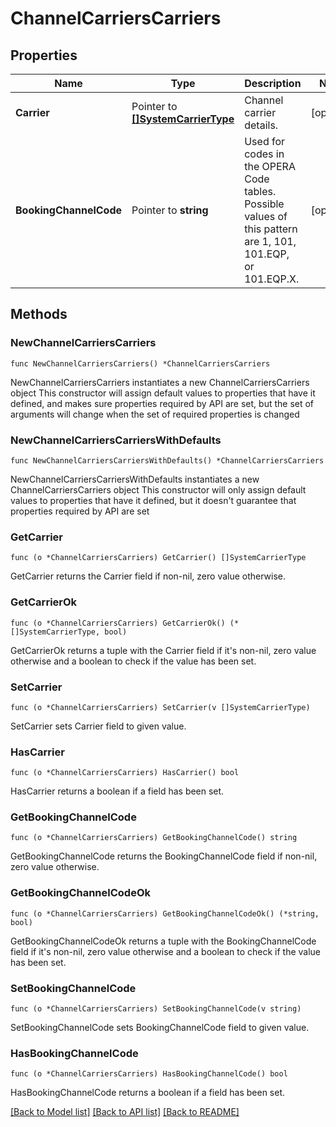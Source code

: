 # ChannelCarriersCarriers

## Properties

Name | Type | Description | Notes
------------ | ------------- | ------------- | -------------
**Carrier** | Pointer to [**[]SystemCarrierType**](SystemCarrierType.md) | Channel carrier details. | [optional] 
**BookingChannelCode** | Pointer to **string** | Used for codes in the OPERA Code tables. Possible values of this pattern are 1, 101, 101.EQP, or 101.EQP.X. | [optional] 

## Methods

### NewChannelCarriersCarriers

`func NewChannelCarriersCarriers() *ChannelCarriersCarriers`

NewChannelCarriersCarriers instantiates a new ChannelCarriersCarriers object
This constructor will assign default values to properties that have it defined,
and makes sure properties required by API are set, but the set of arguments
will change when the set of required properties is changed

### NewChannelCarriersCarriersWithDefaults

`func NewChannelCarriersCarriersWithDefaults() *ChannelCarriersCarriers`

NewChannelCarriersCarriersWithDefaults instantiates a new ChannelCarriersCarriers object
This constructor will only assign default values to properties that have it defined,
but it doesn't guarantee that properties required by API are set

### GetCarrier

`func (o *ChannelCarriersCarriers) GetCarrier() []SystemCarrierType`

GetCarrier returns the Carrier field if non-nil, zero value otherwise.

### GetCarrierOk

`func (o *ChannelCarriersCarriers) GetCarrierOk() (*[]SystemCarrierType, bool)`

GetCarrierOk returns a tuple with the Carrier field if it's non-nil, zero value otherwise
and a boolean to check if the value has been set.

### SetCarrier

`func (o *ChannelCarriersCarriers) SetCarrier(v []SystemCarrierType)`

SetCarrier sets Carrier field to given value.

### HasCarrier

`func (o *ChannelCarriersCarriers) HasCarrier() bool`

HasCarrier returns a boolean if a field has been set.

### GetBookingChannelCode

`func (o *ChannelCarriersCarriers) GetBookingChannelCode() string`

GetBookingChannelCode returns the BookingChannelCode field if non-nil, zero value otherwise.

### GetBookingChannelCodeOk

`func (o *ChannelCarriersCarriers) GetBookingChannelCodeOk() (*string, bool)`

GetBookingChannelCodeOk returns a tuple with the BookingChannelCode field if it's non-nil, zero value otherwise
and a boolean to check if the value has been set.

### SetBookingChannelCode

`func (o *ChannelCarriersCarriers) SetBookingChannelCode(v string)`

SetBookingChannelCode sets BookingChannelCode field to given value.

### HasBookingChannelCode

`func (o *ChannelCarriersCarriers) HasBookingChannelCode() bool`

HasBookingChannelCode returns a boolean if a field has been set.


[[Back to Model list]](../README.md#documentation-for-models) [[Back to API list]](../README.md#documentation-for-api-endpoints) [[Back to README]](../README.md)


